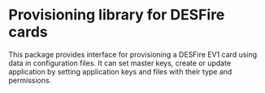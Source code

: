 # Provisioning library for DESFire cards

This package provides interface for provisioning a DESFire EV1 card using data in configuration files.
It can set master keys, create or update application by setting application keys and files with their 
type and permissions.

